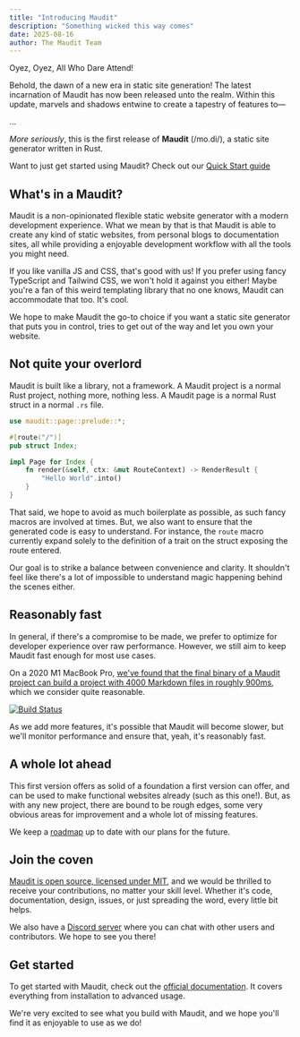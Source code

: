 ```yaml
---
title: "Introducing Maudit"
description: "Something wicked this way comes"
date: 2025-08-16
author: The Maudit Team
---
```


Oyez, Oyez, All Who Dare Attend!

Behold, the dawn of a new era in static site generation! The latest incarnation of Maudit has now been released unto the realm. Within this update, marvels and shadows entwine to create a tapestry of features to—

...

_More seriously_, this is the first release of **Maudit** (/mo.di/), a static site generator written in Rust.

<div class="text-center italic">Want to just get started using Maudit? Check out our <a href="/docs/quick-start/">Quick Start guide</a></div>

## What's in a Maudit?

Maudit is a non-opinionated flexible static website generator with a modern development experience. What we mean by that is that Maudit is able to create any kind of static websites, from personal blogs to documentation sites, all while providing a enjoyable development workflow with all the tools you might need.

If you like vanilla JS and CSS, that's good with us! If you prefer using fancy TypeScript and Tailwind CSS, we won't hold it against you either! Maybe you're a fan of this weird templating library that no one knows, Maudit can accommodate that too. It's cool.

We hope to make Maudit the go-to choice if you want a static site generator that puts you in control, tries to get out of the way and let you own your website.

## Not quite your overlord

Maudit is built like a library, not a framework. A Maudit project is a normal Rust project, nothing more, nothing less. A Maudit page is a normal Rust struct in a normal `.rs` file.

```rs
use maudit::page::prelude::*;

#[route("/")]
pub struct Index;

impl Page for Index {
    fn render(&self, ctx: &mut RouteContext) -> RenderResult {
        "Hello World".into()
    }
}
```

That said, we hope to avoid as much boilerplate as possible, as such fancy macros are involved at times. But, we also want to ensure that the generated code is easy to understand. For instance, the `route` macro currently expand solely to the definition of a trait on the struct exposing the route entered.

Our goal is to strike a balance between convenience and clarity. It shouldn't feel like there's a lot of impossible to understand magic happening behind the scenes either.

## Reasonably fast

In general, if there's a compromise to be made, we prefer to optimize for developer experience over raw performance. However, we still aim to keep Maudit fast enough for most use cases.

On a 2020 M1 MacBook Pro, [we've found that the final binary of a Maudit project can build a project with 4000 Markdown files in roughly 900ms](https://github.com/bruits/maudit/tree/main/crates/md-benchmark), which we consider quite reasonable.

[![Build Status](/01-performance.png)](https://github.com/bruits/maudit/tree/main/crates/md-benchmark)

As we add more features, it's possible that Maudit will become slower, but we'll monitor performance and ensure that, yeah, it's reasonably fast.

## A whole lot ahead

This first version offers as solid of a foundation a first version can offer, and can be used to make functional websites already (such as this one!). But, as with any new project, there are bound to be rough edges, some very obvious areas for improvement and a whole lot of missing features.

We keep a [roadmap](https://github.com/bruits/maudit/issues/1) up to date with our plans for the future.

## Join the coven

[Maudit is open source, licensed under MIT](https://github.com/bruits/maudit), and we would be thrilled to receive your contributions, no matter your skill level. Whether it's code, documentation, design, issues, or just spreading the word, every little bit helps.

We also have a [Discord server](/chat) where you can chat with other users and contributors. We hope to see you there!

## Get started

To get started with Maudit, check out the [official documentation](/docs). It covers everything from installation to advanced usage.

We're very excited to see what you build with Maudit, and we hope you'll find it as enjoyable to use as we do!
